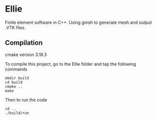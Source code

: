# Ellie
Finite element software in C++. Using gmsh to generate mesh and output .VTK files.

## Compilation
cmake version 3.18.3

To compile this project, go to the Ellie folder and tap the following commands
```
mkdir build 
cd build 
cmake ..
make
```

Then to run the code 
```
cd ..
./build/run
```